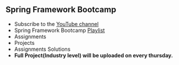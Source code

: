 ## Spring Framework Bootcamp

- Subscribe to the [YouTube channel](https://www.youtube.com/@yeshendradhaker)
- Spring Framework Bootcamp [Playlist](https://www.youtube.com/playlist?list=PLq2IQ7nZjFREQsxh6NVJXUlL0QpYEUSl6)
- Assignments
- Projects
- Assignments Solutions
- __Full Project(Industry level) will be uploaded on every thursday.__ 
